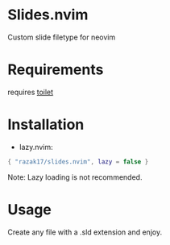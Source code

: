 # Slides.nvim

Custom slide filetype for neovim

# Requirements
requires [toilet](https://github.com/cacalabs/toilet)
# Installation
- lazy.nvim:

```lua
{ "razak17/slides.nvim", lazy = false }
```
Note: Lazy loading is not recommended.

# Usage
Create any file with a .sld extension and enjoy.
